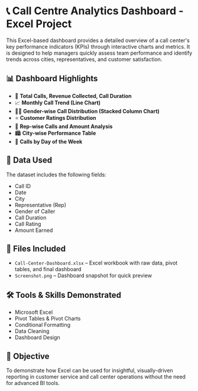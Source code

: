 # 📞 Call Centre Analytics Dashboard - Excel Project

This Excel-based dashboard provides a detailed overview of a call center's key performance indicators (KPIs) through interactive charts and metrics. It is designed to help managers quickly assess team performance and identify trends across cities, representatives, and customer satisfaction.

## 📊 Dashboard Highlights

- 🔢 **Total Calls, Revenue Collected, Call Duration**
- 📈 **Monthly Call Trend (Line Chart)**
- 👩‍💼 **Gender-wise Call Distribution (Stacked Column Chart)**
- ⭐ **Customer Ratings Distribution**
- 👥 **Rep-wise Calls and Amount Analysis**
- 🏙️ **City-wise Performance Table**
- 📅 **Calls by Day of the Week**

## 🧾 Data Used
The dataset includes the following fields:
- Call ID
- Date
- City
- Representative (Rep)
- Gender of Caller
- Call Duration
- Call Rating
- Amount Earned

## 📁 Files Included
- `Call-Center-Dashboard.xlsx` – Excel workbook with raw data, pivot tables, and final dashboard
- `Screenshot.png` – Dashboard snapshot for quick preview

## 🛠 Tools & Skills Demonstrated
- Microsoft Excel
- Pivot Tables & Pivot Charts
- Conditional Formatting
- Data Cleaning
- Dashboard Design

## 🎯 Objective
To demonstrate how Excel can be used for insightful, visually-driven reporting in customer service and call center operations without the need for advanced BI tools.
